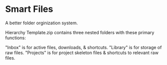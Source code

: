 # Smart Files

A better folder orginization system.

Hierarchy Template.zip contains three nested folders with these primary functions:

"Inbox" is for active files, downloads, & shortcuts.
"Library" is for storage of raw files.
"Projects" is for project skeleton files & shortcuts to relevant raw files.
